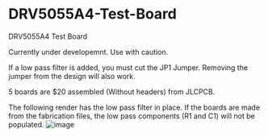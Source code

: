 # DRV5055A4-Test-Board
DRV5055A4 Test Board

Currently under developemnt. Use with caution.

If a low pass filter is added, you must cut the JP1 Jumper. Removing the jumper from the design will also work.


5 boards are $20 assembled (Without headers) from JLCPCB.

The following render has the low pass filter in place. If the boards are made from the fabrication files, the low pass components (R1 and C1) will not be populated.
![image](https://github.com/user-attachments/assets/ec5f7653-4fab-431f-a8b5-33859e7f9556)
